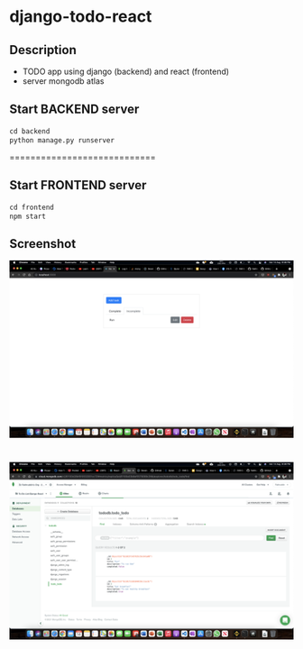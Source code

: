# django-todo-react

## Description
- TODO app using django (backend) and react (frontend)
- server mongodb atlas

## Start BACKEND server
```
cd backend
python manage.py runserver
```
============================
## Start FRONTEND server
```
cd frontend
npm start
```

## Screenshot
![Screenshot](screenshot/1.png)
#
![Screenshot](screenshot/2.png)